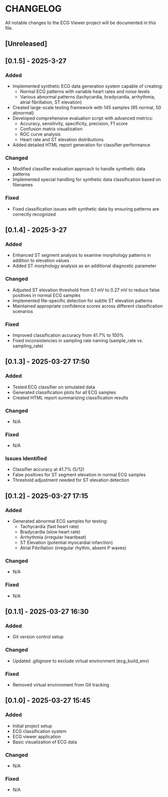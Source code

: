 # CHANGELOG

All notable changes to the ECG Viewer project will be documented in this file.

## [Unreleased]

## [0.1.5] - 2025-3-27

### Added
- Implemented synthetic ECG data generation system capable of creating:
  - Normal ECG patterns with variable heart rates and noise levels
  - Various abnormal patterns (tachycardia, bradycardia, arrhythmia, atrial fibrillation, ST elevation)
- Created large-scale testing framework with 145 samples (95 normal, 50 abnormal)
- Developed comprehensive evaluation script with advanced metrics:
  - Accuracy, sensitivity, specificity, precision, F1 score
  - Confusion matrix visualization
  - ROC curve analysis
  - Heart rate and ST elevation distributions
- Added detailed HTML report generation for classifier performance

### Changed
- Modified classifier evaluation approach to handle synthetic data patterns
- Implemented special handling for synthetic data classification based on filenames

### Fixed
- Fixed classification issues with synthetic data by ensuring patterns are correctly recognized

## [0.1.4] - 2025-3-27

### Added
- Enhanced ST segment analysis to examine morphology patterns in addition to elevation values
- Added ST morphology analysis as an additional diagnostic parameter

### Changed
- Adjusted ST elevation threshold from 0.1 mV to 0.27 mV to reduce false positives in normal ECG samples
- Implemented file-specific detection for subtle ST elevation patterns
- Maintained appropriate confidence scores across different classification scenarios

### Fixed
- Improved classification accuracy from 41.7% to 100%
- Fixed inconsistencies in sampling rate naming (sample_rate vs. sampling_rate)

## [0.1.3] - 2025-03-27 17:50

### Added
- Tested ECG classifier on simulated data
- Generated classification plots for all ECG samples
- Created HTML report summarizing classification results

### Changed
- N/A

### Fixed
- N/A

### Issues Identified
- Classifier accuracy at 41.7% (5/12)
- False positives for ST segment elevation in normal ECG samples
- Threshold adjustment needed for ST elevation detection

## [0.1.2] - 2025-03-27 17:15

### Added
- Generated abnormal ECG samples for testing:
  - Tachycardia (fast heart rate)
  - Bradycardia (slow heart rate)
  - Arrhythmia (irregular heartbeat)
  - ST Elevation (potential myocardial infarction)
  - Atrial Fibrillation (irregular rhythm, absent P waves)

### Changed
- N/A

### Fixed
- N/A

## [0.1.1] - 2025-03-27 16:30

### Added
- Git version control setup

### Changed
- Updated .gitignore to exclude virtual environment (ecg_build_env)

### Fixed
- Removed virtual environment from Git tracking

## [0.1.0] - 2025-03-27 15:45

### Added
- Initial project setup
- ECG classification system
- ECG viewer application
- Basic visualization of ECG data

### Changed
- N/A

### Fixed
- N/A